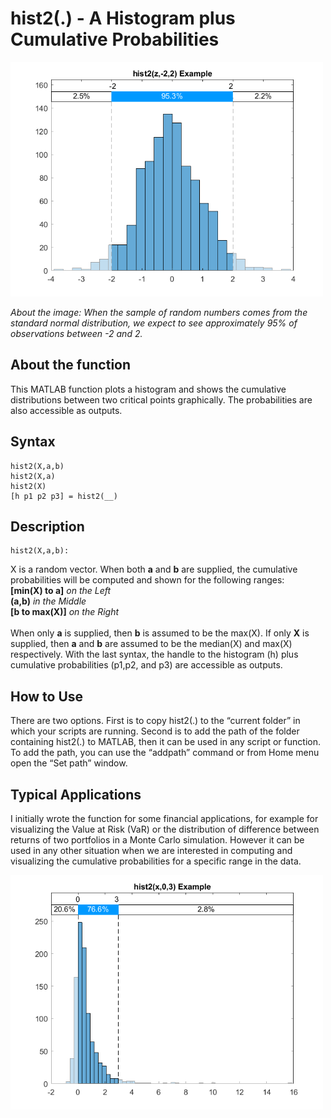 # hist2(.) - A Histogram plus Cumulative Probabilities
<img src="figure_1.png" width="500">  

*About the image: When the sample of random numbers comes from the standard normal distribution, we expect to see approximately 95% of observations between -2 and 2.*

## About the function
This MATLAB function plots a histogram and shows the cumulative distributions between two critical points graphically. The probabilities are also accessible as outputs.

## Syntax
```
hist2(X,a,b)
hist2(X,a)
hist2(X)
[h p1 p2 p3] = hist2(__) 
```

## Description
```
hist2(X,a,b): 
```
X is a random vector. When both **a** and **b** are supplied, the cumulative probabilities will be computed and shown for the following ranges:  
**[min(X) to a]** _on the Left_  
**(a,b)** _in the Middle_   
**[b to max(X)]** _on the Right_<br />  
When only **a** is supplied, then **b** is assumed to be the max(X). If only **X** is supplied, then **a** and **b** are assumed to be the median(X) and max(X) respectively. 
With the last syntax, the handle to the histogram (h) plus cumulative probabilities (p1,p2, and p3) are accessible as outputs.  

## How to Use
There are two options. First is to copy hist2(.) to the “current folder” in which your scripts are running. Second is to add the path of the folder containing hist2(.) to MATLAB, then it can be used in any script or function. To add the path, you can use the “addpath” command or from Home menu open the “Set path” window.  

## Typical Applications
I initially wrote the function for some financial applications, for example for visualizing the Value at Risk (VaR) or the distribution of difference between returns of two portfolios in a Monte Carlo simulation. However it can be used in any other situation when we are interested in computing and visualizing the cumulative probabilities for a specific range in the data.   

<img src="figure_2.png" width="500">
